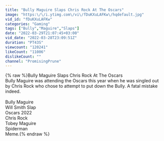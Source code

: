 ```yaml
---
title: "Bully Maguire Slaps Chris Rock At The Oscars"
image: "https:\/\/i.ytimg.com\/vi\/fDuKXuLAFKw\/hqdefault.jpg"
vid_id: "fDuKXuLAFKw"
categories: "Gaming"
tags: ["Bully","Maguire","Slaps"]
date: "2022-03-29T21:07:45+03:00"
vid_date: "2022-03-28T23:09:51Z"
duration: "PT43S"
viewcount: "120241"
likeCount: "11006"
dislikeCount: ""
channel: "PromisingPrune"
---
```

{% raw %}Bully Maguire Slaps Chris Rock At The Oscars<br />Bully Maguire was attending the Oscars this year when he was singled out by Chris Rock who chose to attempt to put down the Bully. A fatal mistake indeed.  <br /><br />Bully Maguire<br />Will Smith Slap<br />Oscars 2022<br />Chris Rock<br />Tobey Maguire<br />Spiderman<br />Meme.{% endraw %}

